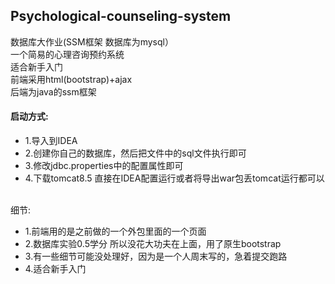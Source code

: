 ## Psychological-counseling-system
数据库大作业(SSM框架 数据库为mysql）<br>
一个简易的心理咨询预约系统<br>
适合新手入门<br>
前端采用html(bootstrap)+ajax<br>
后端为java的ssm框架<br>

#### 启动方式:
- 1.导入到IDEA
- 2.创建你自己的数据库，然后把文件中的sql文件执行即可
- 3.修改jdbc.properties中的配置属性即可
- 4.下载tomcat8.5 直接在IDEA配置运行或者将导出war包丢tomcat运行都可以

<br>细节:
- 1.前端用的是之前做的一个外包里面的一个页面
- 2.数据库实验0.5学分 所以没花大功夫在上面，用了原生bootstrap
- 3.有一些细节可能没处理好，因为是一个人周末写的，急着提交跑路
- 4.适合新手入门
